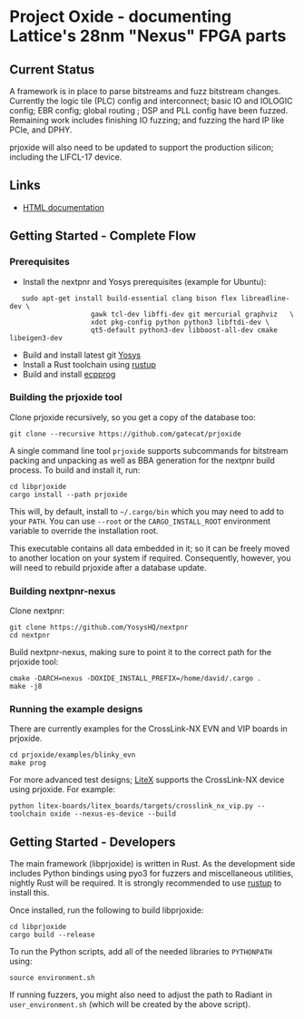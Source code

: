 # Project Oxide - documenting Lattice's 28nm "Nexus" FPGA parts

## Current Status

A framework is in place to parse bitstreams and fuzz bitstream changes. Currently the logic tile (PLC) config and interconnect; basic IO and IOLOGIC config; EBR config; global routing ; DSP and PLL config have been fuzzed. Remaining work includes finishing IO fuzzing; and fuzzing the hard IP like PCIe, and DPHY.

prjoxide will also need to be updated to support the production silicon; including the LIFCL-17 device.

## Links

- [HTML documentation](https://daveshah1.github.io/prjoxide-html/)

## Getting Started - Complete Flow

### Prerequisites

 - Install the nextpnr and Yosys prerequisites (example for Ubuntu):
 ```
    sudo apt-get install build-essential clang bison flex libreadline-dev \
                     gawk tcl-dev libffi-dev git mercurial graphviz   \
                     xdot pkg-config python python3 libftdi-dev \
                     qt5-default python3-dev libboost-all-dev cmake libeigen3-dev
```
 - Build and install latest git [Yosys](https://github.com/YosysHQ/yosys)
 - Install a Rust toolchain using [rustup](https://rustup.rs/)
 - Build and install [ecpprog](https://github.com/gregdavill/ecpprog)

### Building the prjoxide tool

Clone prjoxide recursively, so you get a copy of the database too:

    git clone --recursive https://github.com/gatecat/prjoxide

A single command line tool `prjoxide` supports subcommands for bitstream packing and unpacking as well as BBA generation for the nextpnr build process. To build and install it, run:

    cd libprjoxide
    cargo install --path prjoxide

This will, by default, install to `~/.cargo/bin` which you may need to add to your `PATH`. You can use `--root` or the `CARGO_INSTALL_ROOT` environment variable to override the installation root.

This executable contains all data embedded in it; so it can be freely moved to another location on your system if required. Consequently, however, you will need to rebuild prjoxide after a database update.

### Building nextpnr-nexus

Clone nextpnr:

    git clone https://github.com/YosysHQ/nextpnr
    cd nextpnr

Build nextpnr-nexus, making sure to point it to the correct path for the prjoxide tool:

    cmake -DARCH=nexus -DOXIDE_INSTALL_PREFIX=/home/david/.cargo .
    make -j8

### Running the example designs

There are currently examples for the CrossLink-NX EVN and VIP boards in prjoxide.

    cd prjoxide/examples/blinky_evn
    make prog

For more advanced test designs; [LiteX](https://github.com/enjoy-digital/litex) supports the CrossLink-NX device using prjoxide. For example:

    python litex-boards/litex_boards/targets/crosslink_nx_vip.py --toolchain oxide --nexus-es-device --build

## Getting Started - Developers

The main framework (libprjoxide) is written in Rust. As the development side includes Python bindings using pyo3 for fuzzers and miscellaneous utilities, nightly Rust will be required. It is strongly recommended to use [rustup](https://rustup.rs/) to install this.

Once installed, run the following to build libprjoxide:

    cd libprjoxide
    cargo build --release

To run the Python scripts, add all of the needed libraries to `PYTHONPATH` using:

    source environment.sh

If running fuzzers, you might also need to adjust the path to Radiant in `user_environment.sh` (which will be created by the above script).
